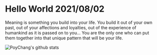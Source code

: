 # Hello World 2021/08/02

Meaning is something you build into your life. You build it out of your own past, out of your affections and loyalties, out of the experience of humankind as it is passed on to you... You are the only one who can put them together into that unique pattern that will be your life.

![PoyChang's github stats](https://github-readme-stats.vercel.app/api?username=poychang&show_icons=true&theme=dracula)
